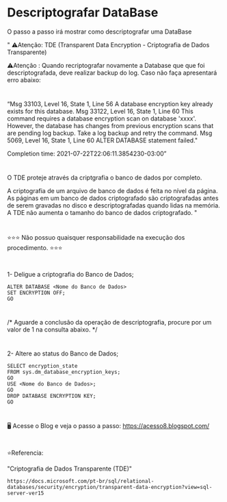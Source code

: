 # Descriptografar DataBase


O passo a passo irá mostrar como descriptografar uma DataBase


" ⚠️Atenção: TDE (Transparent Data Encryption - Criptografia de Dados Transparente)

⚠️Atenção : Quando recriptografar novamente a Database que que foi descriptografada, deve realizar backup do log. Caso não faça apresentará erro abaixo:
#
“Msg 33103, Level 16, State 1, Line 56
A database encryption key already exists for this database.
Msg 33122, Level 16, State 1, Line 60
This command requires a database encryption scan on database 'xxxx'. However, the database has changes from previous encryption scans that are pending log backup. Take a log backup and retry the command.
Msg 5069, Level 16, State 1, Line 60
ALTER DATABASE statement failed."

Completion time: 2021-07-22T22:06:11.3854230-03:00”
#

O TDE proteje através da criptgrafia o banco de dados por completo.

A criptografia de um arquivo de banco de dados é feita no nível da página. As páginas em um banco de dados criptografado são criptografadas antes de serem gravadas no disco e descriptografadas quando lidas na memória. A TDE não aumenta o tamanho do banco de dados criptografado. "

#
 ⭐⭐⭐ Não possuo quaisquer responsabilidade na execução dos procedimento. ⭐⭐⭐

#

1- Deligue a criptografia do Banco de Dados; 

    ALTER DATABASE <Nome do Banco de Dados>  
    SET ENCRYPTION OFF;  
    GO  
    
#
/* Aguarde a conclusão da operação de descriptografia, procure por um
valor de 1 na consulta abaixo. */  
#

2- Altere ao status do Banco de Dados;

    SELECT encryption_state  
    FROM sys.dm_database_encryption_keys;  
    GO  
    USE <Nome do Banco de Dados>;  
    GO  
    DROP DATABASE ENCRYPTION KEY;  
    GO  

#
🖥️ Acesse o Blog e veja o passo a passo: https://acesso8.blogspot.com/

#
⭐Referencia:

"Criptografia de Dados Transparente (TDE)"

    https://docs.microsoft.com/pt-br/sql/relational-databases/security/encryption/transparent-data-encryption?view=sql-server-ver15

